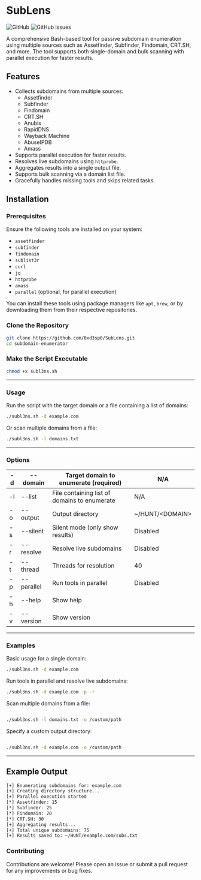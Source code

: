 # SubLens

![GitHub](https://img.shields.io/github/license/0xd3sp0/SubLens) ![GitHub issues](https://img.shields.io/github/issues/0xd3sp0/SubLens)

A comprehensive Bash-based tool for passive subdomain enumeration using multiple sources such as Assetfinder, Subfinder, Findomain, CRT.SH, and more. The tool supports both single-domain and bulk scanning with parallel execution for faster results.

## Features

- Collects subdomains from multiple sources:
  - Assetfinder
  - Subfinder
  - Findomain
  - CRT.SH
  - Anubis
  - RapidDNS
  - Wayback Machine
  - AbuseIPDB
  - Amass
- Supports parallel execution for faster results.
- Resolves live subdomains using `httprobe`.
- Aggregates results into a single output file.
- Supports bulk scanning via a domain list file.
- Gracefully handles missing tools and skips related tasks.

## Installation

### Prerequisites

Ensure the following tools are installed on your system:

- `assetfinder`
- `subfinder`
- `findomain`
- `sublist3r`
- `curl`
- `jq`
- `httprobe`
- `amass`
- `parallel` (optional, for parallel execution)

You can install these tools using package managers like `apt`, `brew`, or by downloading them from their respective repositories.

### Clone the Repository

```bash
git clone https://github.com/0xd3sp0/SubLens.git
cd subdomain-enumerator
```

### Make the Script Executable
```bash
chmod +x subl3ns.sh
```
---
### Usage

Run the script with the target domain or a file containing a list of domains:

```bash
./subl3ns.sh -d example.com
```
Or scan multiple domains from a file:
```bash
./subl3ns.sh -l domains.txt
```
---

### Options
|-d |--domain   |Target domain to enumerate (required)       |N/A                  |
|---|-----------|--------------------------------------------|---------------------|
|-l | --list    |File containing list of domains to enumerate|N/A                  |
|-o | --output  |Output directory                            |~/HUNT/&lt;DOMAIN&gt;|
|-s | --silent  |Silent mode (only show results)             |Disabled             |
|-r | --resolve |Resolve live subdomains                     |Disabled             |
|-t | --thread  |Threads for resolution                      |40                   |
|-p | --parallel|Run tools in parallel                       |Disabled             |
|-h | --help    |Show help                                   |                     |
|-v | --version |Show version                                |                     |
---
### Examples
Basic usage for a single domain:
```bash
./subl3ns.sh -d example.com
```
Run tools in parallel and resolve live subdomains:
```bash
./subl3ns.sh -d example.com -p -r
```
Scan multiple domains from a file:
```bash

./subl3ns.sh -l domains.txt -o /custom/path
```
Specify a custom output directory:
```bash

./subl3ns.sh -d example.com -o /custom/path
```
---
## Example Output
```bash
[+] Enumerating subdomains for: example.com
[+] Creating directory structure...
[+] Parallel execution started
[*] Assetfinder: 15
[*] Subfinder: 25
[*] Findomain: 20
[*] CRT.SH: 30
[+] Aggregating results...
[+] Total unique subdomains: 75
[+] Results saved to: ~/HUNT/example.com/subs.txt
```

### Contributing
Contributions are welcome! Please open an issue or submit a pull request for any improvements or bug fixes.
